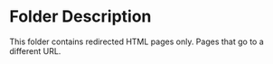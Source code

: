 # Folder Description
This folder contains redirected HTML pages only. Pages that go to a different URL.